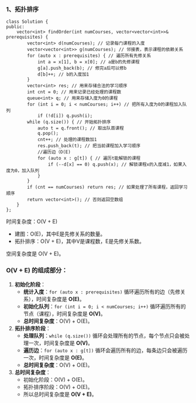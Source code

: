 ### 1、拓扑排序

```
class Solution {
public:
    vector<int> findOrder(int numCourses, vector<vector<int>>& prerequisites) {
        vector<int> d(numCourses); // 记录每门课程的入度
        vector<vector<int>> g(numCourses); // 邻接表，表示课程的依赖关系
        for (auto x : prerequisites) { // 遍历所有先修关系
            int a = x[1], b = x[0]; // a是b的先修课程
            g[a].push_back(b); // 修完a后可以修b
            d[b]++; // b的入度加1
        }
        vector<int> res; // 用来存储合法的学习顺序
        int cnt = 0; // 用来记录已经处理的课程数
        queue<int> q; // 用来存储入度为0的课程
        for (int i = 0; i < numCourses; i++) // 把所有入度为0的课程加入队列
            if (!d[i]) q.push(i);
        while (q.size()) { // 开始拓扑排序
            auto t = q.front(); // 取出队首课程
            q.pop();
            cnt++; // 处理的课程数加1
            res.push_back(t); // 把当前课程加入学习顺序
            //遍历边（O(E)
            for (auto x : g[t]) { // 遍历t能解锁的课程
                if (--d[x] == 0) q.push(x); // 解锁课程x的入度减1，如果入度为0，加入队列
            }
        }
        if (cnt == numCourses) return res; // 如果处理了所有课程，返回学习顺序
        return vector<int>(); // 否则返回空数组
    }
};
```

 时间复杂度：O(V + E)

- 建图：O(E)，其中E是先修关系的数量。
- 拓扑排序：O(V + E)，其中V是课程数，E是先修关系数。

空间复杂度是 O(V + E)。





### O(V + E) 的组成部分：

1. **初始化阶段**：
   - **统计入度**：`for (auto x : prerequisites)` 循环遍历所有的边（先修关系），时间复杂度是 **O(E)**。
   - **初始化队列**：`for (int i = 0; i < numCourses; i++)` 循环遍历所有的节点（课程），时间复杂度是 **O(V)**。
   - **总时间复杂度**：O(V) + O(E)。
2. **拓扑排序阶段**：
   - **处理队列**：`while (q.size())` 循环会处理所有的节点，每个节点只会被处理一次，时间复杂度是 **O(V)**。
   - **遍历边**：`for (auto x : g[t])` 循环会遍历所有的边，每条边只会被遍历一次，时间复杂度是 **O(E)**。
   - **总时间复杂度**：O(V) + O(E)。
3. **总时间复杂度**：
   - 初始化阶段：O(V) + O(E)。
   - 拓扑排序阶段：O(V) + O(E)。
   - 所以总时间复杂度是 **O(V + E)**。
